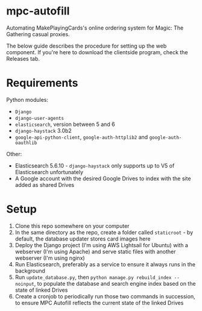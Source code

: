 # mpc-autofill
Automating MakePlayingCards's online ordering system for Magic: The Gathering casual proxies.

The below guide describes the procedure for setting up the web component. If you're here to download the clientside program, check the Releases tab.

# Requirements
Python modules:
* `Django`
* `django-user-agents`
* `elasticsearch`, version between 5 and 6
* `django-haystack` 3.0b2
* `google-api-python-client`, `google-auth-httplib2` and `google-auth-oauthlib`

Other:
* Elasticsearch 5.6.10 - `django-haystack` only supports up to V5 of Elasticsearch unfortunately
* A Google account with the desired Google Drives to index with the site added as shared Drives

# Setup
1. Clone this repo somewhere on your computer
2. In the same directory as the repo, create a folder called `staticroot` - by default, the database updater stores card images here
3. Deploy the Django project (I'm using AWS Lightsail for Ubuntu) with a webserver (I'm using Apache) and serve static files with another webserver (I'm using nginx)
4. Run Elasticsearch, preferably as a service to ensure it always runs in the background
5. Run `update_database.py`, then `python manage.py rebuild_index --noinput`, to populate the database and search engine index based on the state of linked Drives
6. Create a cronjob to periodically run those two commands in succession, to ensure MPC Autofill reflects the current state of the linked Drives
